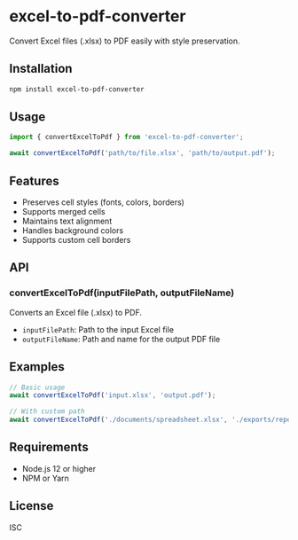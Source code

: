 # excel-to-pdf-converter

Convert Excel files (.xlsx) to PDF easily with style preservation.

## Installation

```bash
npm install excel-to-pdf-converter
```

## Usage

```javascript
import { convertExcelToPdf } from 'excel-to-pdf-converter';

await convertExcelToPdf('path/to/file.xlsx', 'path/to/output.pdf');
```

## Features

- Preserves cell styles (fonts, colors, borders)
- Supports merged cells
- Maintains text alignment
- Handles background colors
- Supports custom cell borders

## API

### convertExcelToPdf(inputFilePath, outputFileName)
Converts an Excel file (.xlsx) to PDF.
- `inputFilePath`: Path to the input Excel file
- `outputFileName`: Path and name for the output PDF file

## Examples

```javascript
// Basic usage
await convertExcelToPdf('input.xlsx', 'output.pdf');

// With custom path
await convertExcelToPdf('./documents/spreadsheet.xlsx', './exports/report.pdf');
```

## Requirements
- Node.js 12 or higher
- NPM or Yarn

## License
ISC
